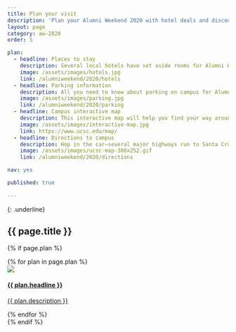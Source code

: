 ```yaml
---
title: Plan your visit
description: 'Plan your Alumni Weekend 2020 with hotel deals and discounts, parking information, interactive map, and directions'
layout: page
category: aw-2020
order: 5

plan:
  - headline: Places to stay
    description: Several local hotels have set aside rooms for Alumni Weekend guests, with some offering special rates.
    image: /assets/images/hotels.jpg
    link: /alumniweekend/2020/hotels
  - headline: Parking information
    description: All you need to know about parking on campus for Alumni Weekend. Check back often for updated information as the weekend draws closer.
    image: /assets/images/parking.jpg
    link: /alumniweekend/2020/parking
  - headline: Campus interactive map
    description: This interactive map will help you find your way around campus.
    image: /assets/images/interactive-map.jpg
    link: https://www.ucsc.edu/map/
  - headline: Directions to campus
    description: Hop in the car—several major highways run to Santa Cruz. Or come by plane—the San Francisco and San Jose international airports, as well as Monterey Regional Airport, are all nearby.
    image: /assets/images/ucsc-map-300x252.gif
    link: /alumniweekend/2020/directions

nav: yes

published: true
    
---
```

{: .underline}
## {{ page.title }}

{% if page.plan %}
<div class="generic-card-list fade-out-siblings">
   {% for plan in page.plan %}
    <a class="generic-card" href="{{ plan.link }}" aria-label="">
        <div class="image">
            <img src="{{ plan.image }}">
        </div>
        <div class="card-text">
            <h4 class="underline">{{ plan.headline }}</h4>
            <p>{{ plan.description }}</p>
        </div>
    </a>
    {% endfor %}
</div>
{% endif %}
